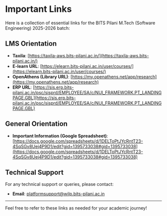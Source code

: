 # Important Links

Here is a collection of essential links for the BITS Pilani M.Tech (Software Engineering) 2025-2026 batch:

## LMS Orientation
- **Taxila**: [https://taxila-aws.bits-pilani.ac.in/](https://taxila-aws.bits-pilani.ac.in/)
- **E-learn URL**: [https://elearn.bits-pilani.ac.in/user/courses/](https://elearn.bits-pilani.ac.in/user/courses/)
- **OpenAthens (Library URL)**: [https://my.openathens.net/app/research](https://my.openathens.net/app/research)
- **ERP URL**: [https://sis.erp.bits-pilani.ac.in/psc/sisprd/EMPLOYEE/SA/c/NUI_FRAMEWORK.PT_LANDINGPAGE.GBL](https://sis.erp.bits-pilani.ac.in/psc/sisprd/EMPLOYEE/SA/c/NUI_FRAMEWORK.PT_LANDINGPAGE.GBL)

## General Orientation
- **Important Information (Google Spreadsheet)**: [https://docs.google.com/spreadsheets/d/1DELToPtJYcRntT23-4SqSGv8Uej4P9D1/edit?gid=1395733038#gid=1395733038](https://docs.google.com/spreadsheets/d/1DELToPtJYcRntT23-4SqSGv8Uej4P9D1/edit?gid=1395733038#gid=1395733038)

## Technical Support
For any technical support or queries, please contact:
- **Email**: platformsupport@wilp.bits-pilani.ac.in
---

Feel free to refer to these links as needed for your academic journey!
